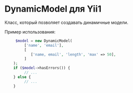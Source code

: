 # DynamicModel для Yii1

Класс, который позволяет создавать динамичные модели.

Пример использования:


```php
     $model = new DynamicModel(
         ['name', 'email'],
         [
            ['name, email', 'length', 'max' => 50],
         ]
    );
    if ($model->hasErrors()) {
         // ...
    } else {
         // ...
    }
```